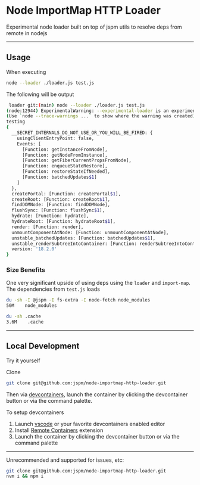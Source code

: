 # Node ImportMap HTTP Loader

Experimental node loader built on top of jspm utils to resolve deps from remote in nodejs

---

## Usage

When executing

```sh
node --loader ./loader.js test.js
```

The following will be output

```bash
 loader git:(main) node --loader ./loader.js test.js
(node:12944) ExperimentalWarning: --experimental-loader is an experimental feature. This feature could change at any time
(Use `node --trace-warnings ...` to show where the warning was created)
testing
{
  __SECRET_INTERNALS_DO_NOT_USE_OR_YOU_WILL_BE_FIRED: {
    usingClientEntryPoint: false,
    Events: [
      [Function: getInstanceFromNode],
      [Function: getNodeFromInstance],
      [Function: getFiberCurrentPropsFromNode],
      [Function: enqueueStateRestore],
      [Function: restoreStateIfNeeded],
      [Function: batchedUpdates$1]
    ]
  },
  createPortal: [Function: createPortal$1],
  createRoot: [Function: createRoot$1],
  findDOMNode: [Function: findDOMNode],
  flushSync: [Function: flushSync$1],
  hydrate: [Function: hydrate],
  hydrateRoot: [Function: hydrateRoot$1],
  render: [Function: render],
  unmountComponentAtNode: [Function: unmountComponentAtNode],
  unstable_batchedUpdates: [Function: batchedUpdates$1],
  unstable_renderSubtreeIntoContainer: [Function: renderSubtreeIntoContainer],
  version: '18.2.0'
}
```

### Size Benefits

One very significant upside of using deps using the `loader` and `import-map`. The dependencies from `test.js` loads

```sh
du -sh -I @jspm -I fs-extra -I node-fetch node_modules
50M    node_modules
```

```sh
du -sh .cache
3.6M    .cache
```

---

## Local Development

Try it yourself

Clone

```sh
git clone git@github.com:jspm/node-importmap-http-loader.git
```

Then via [devcontainers](https://code.visualstudio.com/docs/remote/containers), launch the container by clicking the devcontainer button or via the command palette.

To setup devcontainers

1. Launch [vscode](https://code.visualstudio.com/) or your favorite devcontainers enabled editor
1. Install [Remote Containers](https://marketplace.visualstudio.com/items?itemName=ms-vscode-remote.remote-containers) extension
1. Launch the container by clicking the devcontainer button or via the command palette

---

Unrecommended and supported for issues, etc:

```sh
git clone git@github.com:jspm/node-importmap-http-loader.git
nvm i && npm i
```
